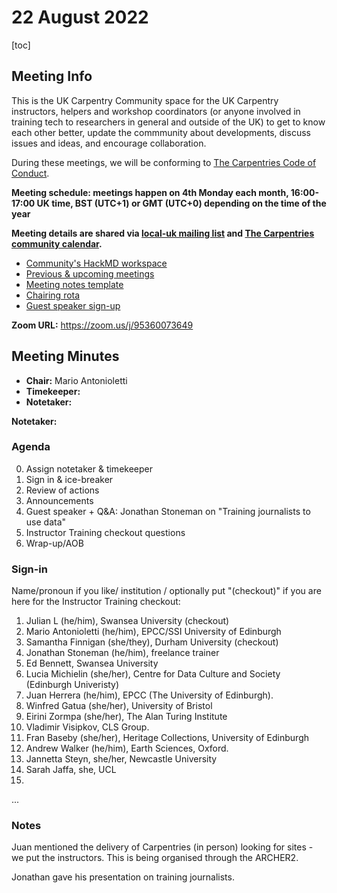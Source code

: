 # 22 August 2022

[toc]

## Meeting Info 

This is the UK Carpentry Community space for the UK Carpentry instructors, helpers and workshop coordinators (or anyone involved in training tech to researchers in general and outside of the UK) to get to know each other better, update the commmunity about developments, discuss issues and ideas, and encourage collaboration.
    
During these meetings, we will be conforming to [The Carpentries Code of Conduct](https://docs.carpentries.org/topic_folders/policies/code-of-conduct.html).

**Meeting schedule: meetings happen on 4th Monday each month, 16:00-17:00 UK time, BST (UTC+1) or GMT (UTC+0) depending on the time of the year**

**Meeting details are shared via [local-uk mailing list](https://carpentries.topicbox.com/groups/local-uk) and [The Carpentries community calendar](https://carpentries.org/community/#community-events).**

- [Community's HackMD workspace](https://hackmd.io/team/local-uk?nav=overview)
- [Previous & upcoming meetings](https://hackmd.io/V3ReKkEESzqyCNxWJdulOw#Meeting-Notes)
- [Meeting notes template](https://hackmd.io/hgl1tYhOTTqDsIDwjArE5w)
- [Chairing rota](https://hackmd.io/@local-uk/rkPK1Si7F)
- [Guest speaker sign-up](https://hackmd.io/@local-uk/rkkzBTLOd)

**Zoom URL:** https://zoom.us/j/95360073649

## Meeting Minutes

- **Chair:** Mario Antonioletti
- **Timekeeper:**
- **Notetaker:** 

**Notetaker:** 

### Agenda
0. Assign notetaker & timekeeper
1. Sign in & ice-breaker
1. Review of actions
2. Announcements 
3. Guest speaker + Q&A: Jonathan Stoneman on "Training journalists to use data"
4. Instructor Training checkout questions
5. Wrap-up/AOB

### Sign-in

Name/pronoun if you like/ institution / optionally put "(checkout)" if you are here for the Instructor Training checkout:

1. Julian L (he/him), Swansea University (checkout)
2. Mario Antonioletti (he/him), EPCC/SSI University of Edinburgh
3. Samantha Finnigan (she/they), Durham University (checkout)
4. Jonathan Stoneman (he/him), freelance trainer
5. Ed Bennett, Swansea University
6. Lucia Michielin (she/her), Centre for Data Culture and Society (Edinburgh Univeristy)
7. Juan Herrera (he/him), EPCC (The University of Edinburgh).
8. Winfred Gatua (she/her), University of Bristol
9. Eirini Zormpa (she/her), The Alan Turing Institute
10. Vladimir Visipkov, CLS Group.
11. Fran Baseby (she/her), Heritage Collections, University of Edinburgh
12. Andrew Walker (he/him), Earth Sciences, Oxford.
13. Jannetta Steyn, she/her, Newcastle University
14. Sarah Jaffa, she, UCL 
15. 
...

### Notes

Juan mentioned the delivery of Carpentries (in person) looking for sites - we put the instructors. This is being organised through the ARCHER2.

Jonathan gave his presentation on training journalists.